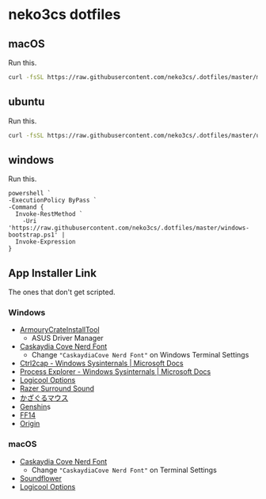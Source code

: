 # neko3cs dotfiles

## macOS

Run this.

```sh
curl -fsSL https://raw.githubusercontent.com/neko3cs/.dotfiles/master/macOS-bootstrap.sh | zsh
```

## ubuntu

Run this.

```sh
curl -fsSL https://raw.githubusercontent.com/neko3cs/.dotfiles/master/ubuntu-bootstrap.sh | bash
```

## windows

Run this.

```pwsh
powershell `
-ExecutionPolicy ByPass `
-Command {
  Invoke-RestMethod `
    -Uri 'https://raw.githubusercontent.com/neko3cs/.dotfiles/master/windows-bootstrap.ps1' |
  Invoke-Expression
}
```

## App Installer Link

The ones that don't get scripted.

### Windows

- [ArmouryCrateInstallTool](https://www.asus.com/supportonly/Armoury%20Crate/HelpDesk_Download/)
  - ASUS Driver Manager
- [Caskaydia Cove Nerd Font](https://www.nerdfonts.com/font-downloads)
  - Change `"CaskaydiaCove Nerd Font"` on Windows Terminal Settings
- [Ctrl2cap - Windows Sysinternals | Microsoft Docs](https://docs.microsoft.com/en-us/sysinternals/downloads/ctrl2cap)
- [Process Explorer - Windows Sysinternals | Microsoft Docs](https://docs.microsoft.com/ja-jp/sysinternals/downloads/process-explorer)
- [Logicool Options](https://www.logicool.co.jp/ja-jp/product/options)
- [Razer Surround Sound](https://www2.razer.com/jp-jp/7.1-surround-sound)
- [かざぐるマウス](https://www.gigafree.net/utility/mouse/kazaguru.html)
- [Genshin](https://genshin.mihoyo.com/ja/download)s
- [FF14](https://www.finalfantasyxiv.com/freetrial/download/)
- [Origin](https://www.origin.com/jpn/ja-jp/store/download)

### macOS

- [Caskaydia Cove Nerd Font](https://www.nerdfonts.com/font-downloads)
  - Change `"CaskaydiaCove Nerd Font"` on Terminal Settings
- [Soundflower](https://github.com/mattingalls/Soundflower)
- [Logicool Options](https://www.logicool.co.jp/ja-jp/product/options)
